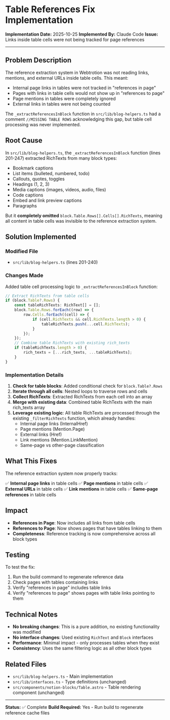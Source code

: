# Table References Fix Implementation

**Implementation Date:** 2025-10-25
**Implemented By:** Claude Code
**Issue:** Links inside table cells were not being tracked for page references

---

## Problem Description

The reference extraction system in Webtrotion was not reading links, mentions, and external URLs inside table cells. This meant:

- Internal page links in tables were not tracked in "references in page"
- Pages with links in table cells would not show up in "references to page"
- Page mentions in tables were completely ignored
- External links in tables were not being counted

The `_extractReferencesInBlock` function in `src/lib/blog-helpers.ts` had a comment `//MISSING TABLE ROWS` acknowledging this gap, but table cell processing was never implemented.

## Root Cause

In `src/lib/blog-helpers.ts`, the `_extractReferencesInBlock` function (lines 201-247) extracted RichTexts from many block types:
- Bookmark captions
- List items (bulleted, numbered, todo)
- Callouts, quotes, toggles
- Headings (1, 2, 3)
- Media captions (images, videos, audio, files)
- Code captions
- Embed and link preview captions
- Paragraphs

But it **completely omitted** `block.Table.Rows[].Cells[].RichTexts`, meaning all content in table cells was invisible to the reference extraction system.

## Solution Implemented

### Modified File
- `src/lib/blog-helpers.ts` (lines 201-240)

### Changes Made

Added table cell processing logic to `_extractReferencesInBlock` function:

```typescript
// Extract RichTexts from table cells
if (block.Table?.Rows) {
    const tableRichTexts: RichText[] = [];
    block.Table.Rows.forEach((row) => {
        row.Cells.forEach((cell) => {
            if (cell.RichTexts && cell.RichTexts.length > 0) {
                tableRichTexts.push(...cell.RichTexts);
            }
        });
    });
    // Combine table RichTexts with existing rich_texts
    if (tableRichTexts.length > 0) {
        rich_texts = [...rich_texts, ...tableRichTexts];
    }
}
```

### Implementation Details

1. **Check for table blocks**: Added conditional check for `block.Table?.Rows`
2. **Iterate through all cells**: Nested loops to traverse rows and cells
3. **Collect RichTexts**: Extracted RichTexts from each cell into an array
4. **Merge with existing data**: Combined table RichTexts with the main rich_texts array
5. **Leverage existing logic**: All table RichTexts are processed through the existing `_filterRichTexts` function, which already handles:
   - Internal page links (InternalHref)
   - Page mentions (Mention.Page)
   - External links (Href)
   - Link mentions (Mention.LinkMention)
   - Same-page vs other-page classification

## What This Fixes

The reference extraction system now properly tracks:

✅ **Internal page links** in table cells
✅ **Page mentions** in table cells
✅ **External URLs** in table cells
✅ **Link mentions** in table cells
✅ **Same-page references** in table cells

## Impact

- **References in Page**: Now includes all links from table cells
- **References to Page**: Now shows pages that have tables linking to them
- **Completeness**: Reference tracking is now comprehensive across all block types

## Testing

To test the fix:
1. Run the build command to regenerate reference data
2. Check pages with tables containing links
3. Verify "references in page" includes table links
4. Verify "references to page" shows pages with table links pointing to them

## Technical Notes

- **No breaking changes**: This is a pure addition, no existing functionality was modified
- **No interface changes**: Used existing `RichText` and `Block` interfaces
- **Performance**: Minimal impact - only processes tables when they exist
- **Consistency**: Uses the same filtering logic as all other block types

## Related Files

- `src/lib/blog-helpers.ts` - Main implementation
- `src/lib/interfaces.ts` - Type definitions (unchanged)
- `src/components/notion-blocks/Table.astro` - Table rendering component (unchanged)

---

**Status:** ✅ Complete
**Build Required:** Yes - Run build to regenerate reference cache files
